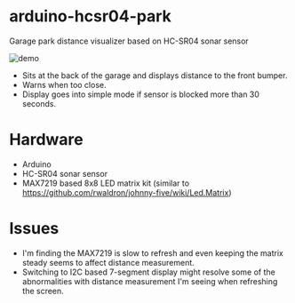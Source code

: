 # arduino-hcsr04-park
Garage park distance visualizer based on HC-SR04 sonar sensor

![demo](https://media.giphy.com/media/3BMlb84jMVmYVSHkPk/giphy-downsized-large.gif)

* Sits at the back of the garage and displays distance to the front bumper.
* Warns when too close.
* Display goes into simple mode if sensor is blocked more than 30 seconds.

# Hardware

* Arduino
* HC-SR04 sonar sensor
* MAX7219 based 8x8 LED matrix kit (similar to https://github.com/rwaldron/johnny-five/wiki/Led.Matrix)

# Issues

* I'm finding the MAX7219 is slow to refresh and even keeping the matrix steady seems to affect distance measurement.
* Switching to I2C based 7-segment display might resolve some of the abnormalities with distance measurement I'm seeing when refreshing the screen.

